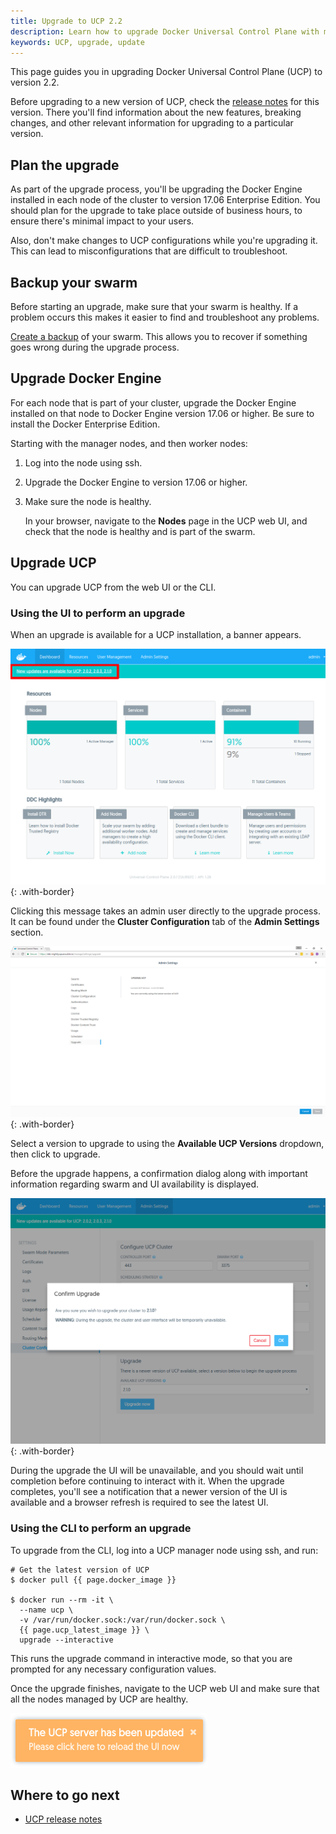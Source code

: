 ```yaml
---
title: Upgrade to UCP 2.2
description: Learn how to upgrade Docker Universal Control Plane with minimal impact to your users.
keywords: UCP, upgrade, update
---
```


This page guides you in upgrading Docker Universal Control Plane (UCP) to
version 2.2.

Before upgrading to a new version of UCP, check the
[release notes](../release-notes/index.md) for this version.
There you'll find information about the new features, breaking changes, and
other relevant information for upgrading to a particular version.

## Plan the upgrade

As part of the upgrade process, you'll be upgrading the Docker Engine
installed in each node of the cluster to version 17.06 Enterprise Edition.
You should plan for the upgrade to take place outside of business hours,
to ensure there's minimal impact to your users.

Also, don't make changes to UCP configurations while you're upgrading it.
This can lead to misconfigurations that are difficult to troubleshoot.

## Backup your swarm

Before starting an upgrade, make sure that your swarm is healthy. If a problem
occurs this makes it easier to find and troubleshoot any problems.

[Create a backup](backups-and-disaster-recovery.md) of your swarm.
This allows you to recover if something goes wrong during the upgrade process.

## Upgrade Docker Engine

For each node that is part of your cluster, upgrade the Docker Engine
installed on that node to Docker Engine version 17.06 or higher. Be sure 
to install the Docker Enterprise Edition.

Starting with the manager nodes, and then worker nodes:

1. Log into the node using ssh.
2. Upgrade the Docker Engine to version 17.06 or higher.
3. Make sure the node is healthy.

    In your browser, navigate to the **Nodes** page in the UCP web UI,
    and check that the node is healthy and is part of the swarm.

## Upgrade UCP

You can upgrade UCP from the web UI or the CLI.

### Using the UI to perform an upgrade

When an upgrade is available for a UCP installation, a banner appears.

![](../../images/upgrade-ucp-1.png){: .with-border}

Clicking this message takes an admin user directly to the upgrade process.
It can be found under the **Cluster Configuration** tab of the **Admin
 Settings** section.

![](../../images/upgrade-ucp-2.png){: .with-border}

Select a version to upgrade to using the **Available UCP Versions** dropdown,
then click to upgrade.

Before the upgrade happens, a confirmation dialog along with important
information regarding swarm and UI availability is displayed.

![](../../images/upgrade-ucp-3.png){: .with-border}

During the upgrade the UI will be unavailable, and you should wait
until completion before continuing to interact with it. When the upgrade
completes, you'll see a notification that a newer version of the UI
is available and a browser refresh is required to see the latest UI.

### Using the CLI to perform an upgrade

To upgrade from the CLI, log into a UCP manager node using ssh, and run:

```
# Get the latest version of UCP
$ docker pull {{ page.docker_image }}

$ docker run --rm -it \
  --name ucp \
  -v /var/run/docker.sock:/var/run/docker.sock \
  {{ page.ucp_latest_image }} \
  upgrade --interactive
```

This runs the upgrade command in interactive mode, so that you are prompted
for any necessary configuration values.

Once the upgrade finishes, navigate to the UCP web UI and make sure that
all the nodes managed by UCP are healthy.

![](../../images/upgrade-ucp-4.png)

## Where to go next

* [UCP release notes](../release-notes/index.md)
